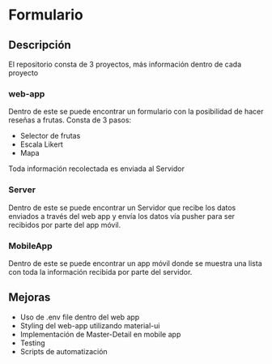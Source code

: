 # Formulario

## Descripción

El repositorio consta de 3 proyectos, más información dentro de cada proyecto

### web-app

Dentro de este se puede encontrar un formulario con la posibilidad de hacer reseñas a frutas.
Consta de 3 pasos:

- Selector de frutas 
- Escala Likert 
- Mapa

Toda información recolectada es enviada al Servidor 

### Server

Dentro de este se puede encontrar un Servidor que recibe los datos enviados a través del web app y envía los datos vía pusher para ser recibidos por parte del app móvil.

### MobileApp

Dentro de este se puede encontrar un app móvil donde se muestra una lista con toda la información recibida por parte del servidor.

## Mejoras 

- Uso de .env file dentro del web app
- Styling del web-app utilizando material-ui
- Implementación de Master-Detail en mobile app
- Testing
- Scripts de automatización


